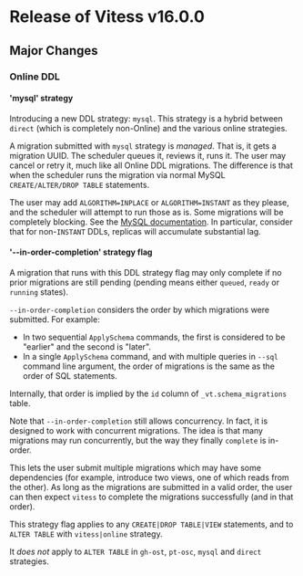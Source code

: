 # Release of Vitess v16.0.0

## Major Changes

### Online DDL

#### 'mysql' strategy

Introducing a new DDL strategy: `mysql`. This strategy is a hybrid between `direct` (which is completely non-Online) and the various online strategies.

A migration submitted with `mysql` strategy is _managed_. That is, it gets a migration UUID. The scheduler queues it, reviews it, runs it. The user may cancel or retry it, much like all Online DDL migrations. The difference is that when the scheduler runs the migration via normal MySQL `CREATE/ALTER/DROP TABLE` statements.

The user may add `ALGORITHM=INPLACE` or `ALGORITHM=INSTANT` as they please, and the scheduler will attempt to run those as is. Some migrations will be completely blocking. See the [MySQL documentation](https://dev.mysql.com/doc/refman/8.0/en/innodb-online-ddl-operations.html). In particular, consider that for non-`INSTANT` DDLs, replicas will accumulate substantial lag.

#### '--in-order-completion' strategy flag

A migration that runs with this DDL strategy flag may only complete if no prior migrations are still pending (pending means either `queued`, `ready` or `running` states).

`--in-order-completion` considers the order by which migrations were submitted. For example:

- In two sequential `ApplySchema` commands, the first is considered to be "earlier" and the second is "later".
- In a single `ApplySchema` command, and with multiple queries in `--sql` command line argument, the order of migrations is the same as the order of SQL statements.

Internally, that order is implied by the `id` column of `_vt.schema_migrations` table.

Note that `--in-order-completion` still allows concurrency. In fact, it is designed to work with concurrent migrations. The idea is that many migrations may run concurrently, but the way they finally `complete` is in-order.

This lets the user submit multiple migrations which may have some dependencies (for example, introduce two views, one of which reads from the other). As long as the migrations are submitted in a valid order, the user can then expect `vitess` to complete the migrations successfully (and in that order).

This strategy flag applies to any `CREATE|DROP TABLE|VIEW` statements, and to `ALTER TABLE` with `vitess|online` strategy.

It _does not_ apply to `ALTER TABLE` in `gh-ost`, `pt-osc`, `mysql` and `direct` strategies.
